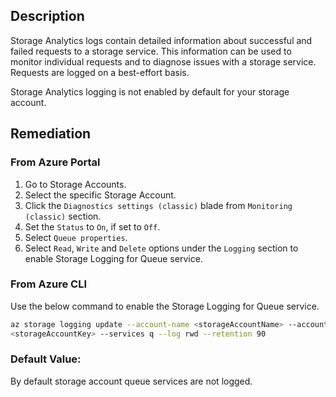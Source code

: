 ## Description

Storage Analytics logs contain detailed information about successful and failed requests to a storage service. This information can be used to monitor individual requests and to diagnose issues with a storage service. Requests are logged on a best-effort basis.

Storage Analytics logging is not enabled by default for your storage account.

## Remediation

### From Azure Portal

  1. Go to Storage Accounts.
  2. Select the specific Storage Account.
  3. Click the `Diagnostics settings (classic)` blade from `Monitoring (classic)`
  section.
  4. Set the `Status` to `On`, if set to `Off`.
  5. Select `Queue properties`.
  6. Select `Read`, `Write` and `Delete` options under the `Logging` section to enable
  Storage Logging for Queue service.

### From Azure CLI

Use the below command to enable the Storage Logging for Queue service.

```bash
az storage logging update --account-name <storageAccountName> --account-key
<storageAccountKey> --services q --log rwd --retention 90
```

### Default Value:
By default storage account queue services are not logged.